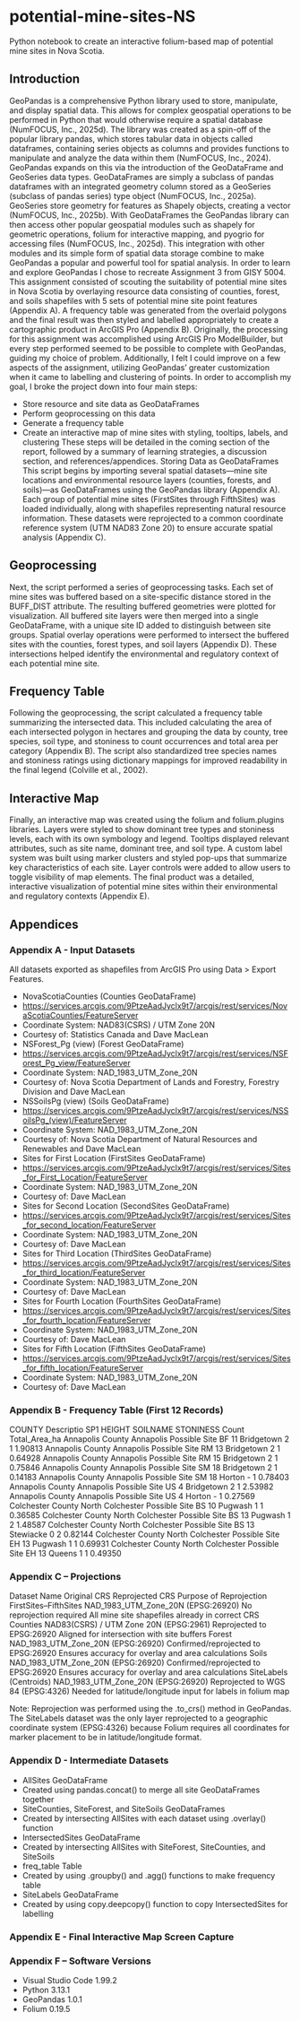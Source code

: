 # potential-mine-sites-NS
Python notebook to create an interactive folium-based map of potential mine sites in Nova Scotia.

## Introduction
GeoPandas is a comprehensive Python library used to store, manipulate, and display spatial data. This allows for complex geospatial operations to be performed in Python that would otherwise require a spatial database (NumFOCUS, Inc., 2025d). The library was created as a spin-off of the popular library pandas, which stores tabular data in objects called dataframes, containing series objects as columns and provides functions to manipulate and analyze the data within them (NumFOCUS, Inc., 2024). 
GeoPandas expands on this via the introduction of the GeoDataFrame and GeoSeries data types. GeoDataFrames are simply a subclass of pandas dataframes with an integrated geometry column stored as a GeoSeries (subclass of pandas series) type object (NumFOCUS, Inc., 2025a). GeoSeries store geometry for features as Shapely objects, creating a vector (NumFOCUS, Inc., 2025b). With GeoDataFrames the GeoPandas library can then access other popular geospatial modules such as shapely for geometric operations, folium for interactive mapping, and pyogrio for accessing files (NumFOCUS, Inc., 2025d). This integration with other modules and its simple form of spatial data storage combine to make GeoPandas a popular and powerful tool for spatial analysis. 
In order to learn and explore GeoPandas I chose to recreate Assignment 3 from GISY 5004. This assignment consisted of scouting the suitability of potential mine sites in Nova Scotia by overlaying resource data consisting of counties, forest, and soils shapefiles with 5 sets of potential mine site point features (Appendix A). A frequency table was generated from the overlaid polygons and the final result was then styled and labelled appropriately to create a cartographic product in ArcGIS Pro (Appendix B). Originally, the processing for this assignment was accomplished using ArcGIS Pro ModelBuilder, but every step performed seemed to be possible to complete with GeoPandas, guiding my choice of problem. Additionally, I felt I could improve on a few aspects of the assignment, utilizing GeoPandas’ greater customization when it came to labelling and clustering of points. In order to accomplish my goal, I broke the project down into four main steps:
-	Store resource and site data as GeoDataFrames
-	Perform geoprocessing on this data
-	Generate a frequency table
-	Create an interactive map of mine sites with styling, tooltips, labels, and clustering
These steps will be detailed in the coming section of the report, followed by a summary of learning strategies, a discussion section, and references/appendices.
Storing Data as GeoDataFrames
This script begins by importing several spatial datasets—mine site locations and environmental resource layers (counties, forests, and soils)—as GeoDataFrames using the GeoPandas library (Appendix A). Each group of potential mine sites (FirstSites through FifthSites) was loaded individually, along with shapefiles representing natural resource information. These datasets were reprojected to a common coordinate reference system (UTM NAD83 Zone 20) to ensure accurate spatial analysis (Appendix C).
## Geoprocessing
Next, the script performed a series of geoprocessing tasks. Each set of mine sites was buffered based on a site-specific distance stored in the BUFF_DIST attribute. The resulting buffered geometries were plotted for visualization. All buffered site layers were then merged into a single GeoDataFrame, with a unique site ID added to distinguish between site groups. Spatial overlay operations were performed to intersect the buffered sites with the counties, forest types, and soil layers (Appendix D). These intersections helped identify the environmental and regulatory context of each potential mine site.
## Frequency Table
Following the geoprocessing, the script calculated a frequency table summarizing the intersected data. This included calculating the area of each intersected polygon in hectares and grouping the data by county, tree species, soil type, and stoniness to count occurrences and total area per category (Appendix B). The script also standardized tree species names and stoniness ratings using dictionary mappings for improved readability in the final legend (Colville et al., 2002).
## Interactive Map
Finally, an interactive map was created using the folium and folium.plugins libraries. Layers were styled to show dominant tree types and stoniness levels, each with its own symbology and legend. Tooltips displayed relevant attributes, such as site name, dominant tree, and soil type. A custom label system was built using marker clusters and styled pop-ups that summarize key characteristics of each site. Layer controls were added to allow users to toggle visibility of map elements. The final product was a detailed, interactive visualization of potential mine sites within their environmental and regulatory contexts (Appendix E).

## Appendices
### Appendix A - Input Datasets
All datasets exported as shapefiles from ArcGIS Pro using Data > Export Features.
-	NovaScotiaCounties (Counties GeoDataFrame)
-	https://services.arcgis.com/9PtzeAadJyclx9t7/arcgis/rest/services/NovaScotiaCounties/FeatureServer
-	Coordinate System: NAD83(CSRS) / UTM Zone 20N
-	Courtesy of: Statistics Canada and Dave MacLean
-	NSForest_Pg (view) (Forest GeoDataFrame)
-	https://services.arcgis.com/9PtzeAadJyclx9t7/arcgis/rest/services/NSForest_Pg_view/FeatureServer
-	Coordinate System: NAD_1983_UTM_Zone_20N
-	Courtesy of: Nova Scotia Department of Lands and Forestry, Forestry Division and Dave MacLean
-	NSSoilsPg (view) (Soils GeoDataFrame)
-	https://services.arcgis.com/9PtzeAadJyclx9t7/arcgis/rest/services/NSSoilsPg_(view)/FeatureServer
-	Coordinate System: NAD_1983_UTM_Zone_20N
-	Courtesy of: Nova Scotia Department of Natural Resources and Renewables and Dave MacLean
-	Sites for First Location (FirstSites GeoDataFrame)
-	https://services.arcgis.com/9PtzeAadJyclx9t7/arcgis/rest/services/Sites_for_First_Location/FeatureServer
-	Coordinate System: NAD_1983_UTM_Zone_20N
-	Courtesy of: Dave MacLean
-	Sites for Second Location (SecondSites GeoDataFrame)
-	https://services.arcgis.com/9PtzeAadJyclx9t7/arcgis/rest/services/Sites_for_second_location/FeatureServer 
-	Coordinate System: NAD_1983_UTM_Zone_20N
-	Courtesy of: Dave MacLean
-	Sites for Third Location (ThirdSites GeoDataFrame)
-	https://services.arcgis.com/9PtzeAadJyclx9t7/arcgis/rest/services/Sites_for_third_location/FeatureServer 
-	Coordinate System: NAD_1983_UTM_Zone_20N
-	Courtesy of: Dave MacLean
-	Sites for Fourth Location (FourthSites GeoDataFrame)
-	https://services.arcgis.com/9PtzeAadJyclx9t7/arcgis/rest/services/Sites_for_fourth_location/FeatureServer 
-	Coordinate System: NAD_1983_UTM_Zone_20N
-	Courtesy of: Dave MacLean
-	Sites for Fifth Location (FifthSites GeoDataFrame)
-	https://services.arcgis.com/9PtzeAadJyclx9t7/arcgis/rest/services/Sites_for_fifth_location/FeatureServer 
-	Coordinate System: NAD_1983_UTM_Zone_20N
-	Courtesy of: Dave MacLean



### Appendix B - Frequency Table (First 12 Records)

COUNTY	Descriptio	SP1	HEIGHT	SOILNAME	STONINESS	Count	Total_Area_ha
Annapolis County	Annapolis Possible Site	BF	11	Bridgetown	2	1	1.90813
Annapolis County	Annapolis Possible Site	RM	13	Bridgetown	2	1	0.64928
Annapolis County	Annapolis Possible Site	RM	15	Bridgetown	2	1	0.75846
Annapolis County	Annapolis Possible Site	SM	18	Bridgetown	2	1	0.14183
Annapolis County	Annapolis Possible Site	SM	18	Horton	-	1	0.78403
Annapolis County	Annapolis Possible Site	US	4	Bridgetown	2	1	2.53982
Annapolis County	Annapolis Possible Site	US	4	Horton	-	1	0.27569
Colchester County	North Colchester Possible Site	BS	10	Pugwash	1	1	0.36585
Colchester County	North Colchester Possible Site	BS	13	Pugwash	1	2	1.48587
Colchester County	North Colchester Possible Site	BS	13	Stewiacke	0	2	0.82144
Colchester County	North Colchester Possible Site	EH	13	Pugwash	1	1	0.69931
Colchester County	North Colchester Possible Site	EH	13	Queens	1	1	0.49350


### Appendix C – Projections

Dataset Name	Original CRS	Reprojected CRS	Purpose of Reprojection
FirstSites–FifthSites	NAD_1983_UTM_Zone_20N (EPSG:26920)	No reprojection required	All mine site shapefiles already in correct CRS
Counties	NAD83(CSRS) / UTM Zone 20N (EPSG:2961)	Reprojected to EPSG:26920	Aligned for intersection with site buffers
Forest	NAD_1983_UTM_Zone_20N (EPSG:26920)	Confirmed/reprojected to EPSG:26920	Ensures accuracy for overlay and area calculations
Soils	NAD_1983_UTM_Zone_20N (EPSG:26920)	Confirmed/reprojected to EPSG:26920	Ensures accuracy for overlay and area calculations
SiteLabels (Centroids)	NAD_1983_UTM_Zone_20N (EPSG:26920)	Reprojected to WGS 84 (EPSG:4326)	Needed for latitude/longitude input for labels in folium map

Note: Reprojection was performed using the .to_crs() method in GeoPandas. The SiteLabels dataset was the only layer reprojected to a geographic coordinate system (EPSG:4326) because Folium requires all coordinates for marker placement to be in latitude/longitude format.



### Appendix D - Intermediate Datasets
-	AllSites GeoDataFrame
-	Created using pandas.concat() to merge all site GeoDataFrames together
-	SiteCounties, SiteForest, and SiteSoils GeoDataFrames
-	Created by intersecting AllSites with each dataset using .overlay() function
-	IntersectedSites GeoDataFrame
-	Created by intersecting AllSites with SiteForest, SiteCounties, and SiteSoils
-	freq_table Table
-	Created by using .groupby() and .agg() functions to make frequency table
-	SiteLabels GeoDataFrame
-	Created by using copy.deepcopy() function to copy IntersectedSites for labelling

### Appendix E - Final Interactive Map Screen Capture



### Appendix F – Software Versions
-	Visual Studio Code 1.99.2
-	Python 3.13.1
-	GeoPandas 1.0.1
-	Folium 0.19.5
